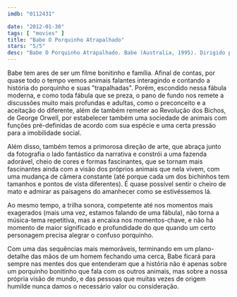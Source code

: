 ```yaml
---
imdb: "0112431"

date: "2012-01-30"
tags: [ "movies" ]
title: "Babe O Porquinho Atrapalhado"
stars: "5/5"
desc: "Babe O Porquinho Atrapalhado. Babe (Australia, 1995). Dirigido por Chris Noonan. Escrito por Dick King-Smith, George Miller, Chris Noonan. Com Christine Cavanaugh, Miriam Margolyes, Danny Mann, Hugo Weaving, Miriam Flynn, Russi Taylor, Evelyn Krape, Michael Edward-Stevens, Charles Bartlett."
---
```

Babe tem ares de ser um filme bonitinho e família. Afinal de contas, por quase todo o tempo vemos animais falantes interagindo e contando a história do porquinho e suas "trapalhadas". Porém, escondido nessa fábula moderna, e como toda fábula que se preza, o pano de fundo nos remete a discussões muito mais profundas e adultas, como o preconceito e a aceitação do diferente, além de também remeter ao Revolução dos Bichos, de George Orwell, por estabelecer também uma sociedade de animais com funções pré-definidas de acordo com sua espécie e uma certa pressão para a imobilidade social.

Além disso, também temos a primorosa direção de arte, que abraça junto da fotografia o lado fantástico da narrativa e constrói a uma fazenda adorável, cheio de cores e formas fascinantes, que se tornam mais fascinantes ainda com a visão dos próprios animais que nela vivem, com uma mudança de câmera constante (até porque cada um dos bichinhos tem tamanhos e pontos de vista diferentes). É quase possível sentir o cheiro de mato e admirar as paisagens do amanhecer como se estivéssemos lá.

Ao mesmo tempo, a trilha sonora, competente até nos momentos mais exagerados (mais uma vez, estamos falando de uma fábula), não torna a música-tema repetitiva, mas a encaixa nos momentos-chave, e não há momento de maior significado e profundidade do que quando um certo personagem precisa alegrar o confuso porquinho.

Com uma das sequências mais memoráveis, terminando em um plano-detalhe das mãos de um homem fechando uma cerca, Babe ficará para sempre nas mentes dos que entenderam que a história não é apenas sobre um porquinho bonitinho que fala com os outros animais, mas sobre a nossa própria visão de mundo, e das pessoas que muitas vezes de origem humilde nunca damos o necessário valor ou consideração.

